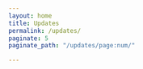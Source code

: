 ```yaml
---
layout: home
title: Updates
permalink: /updates/
paginate: 5
paginate_path: "/updates/page:num/"

---
```

